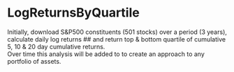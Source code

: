 # LogReturnsByQuartile
Initially, download S&amp;P500 constituents (501 stocks) over a period (3 years), calculate daily log returns  ## and return top &amp; bottom quartile of cumulative 5, 10 &amp; 20 day cumulative returns.  
Over time this analysis will be added to to create an approach to any portfolio of assets. 
